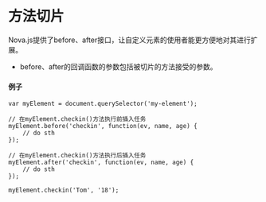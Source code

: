 # 方法切片

Nova.js提供了before、after接口，让自定义元素的使用者能更方便地对其进行扩展。

* before、after的回调函数的参数包括被切片的方法接受的参数。

#### 例子

```
var myElement = document.querySelector('my-element');

// 在myElement.checkin()方法执行前插入任务
myElement.before('checkin', function(ev, name, age) {
    // do sth
});

// 在myElement.checkin()方法执行后插入任务
myElement.after('checkin', function(ev, name, age) {
    // do sth
});

myElement.checkin('Tom', '18');
```

